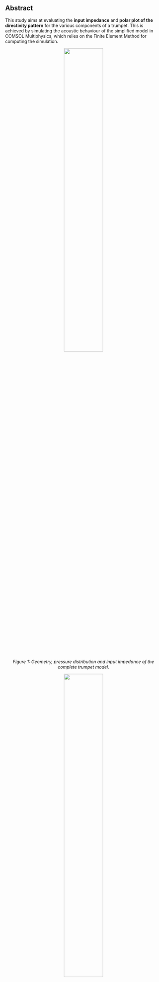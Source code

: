 ## Abstract

This study aims at evaluating the **input impedance** and **polar plot of the directivity pattern** for the various components of a trumpet. This is achieved by simulating the acoustic behaviour of the simplified model in COMSOL Multiphysics, which relies on the Finite Element Method for computing the simulation.



<p align="center" width="100%">
    <img width="50%" src="https://github.com/user-attachments/assets/49d6499b-2676-4140-a00f-f7daf9707794">
</p>

<p align="center"><i>Figure 1: Geometry, pressure distribution and input impedance of the complete trumpet model.</i></p>

<p align="center" width="100%">
    <img width="50%" src="https://github.com/user-attachments/assets/8db9ab80-0c10-4754-b14d-4e2758590139">
</p>

<p align="center"><i>Figure 1: Polar plot of the directivity pattern of the complete trumpet model.</i></p>


